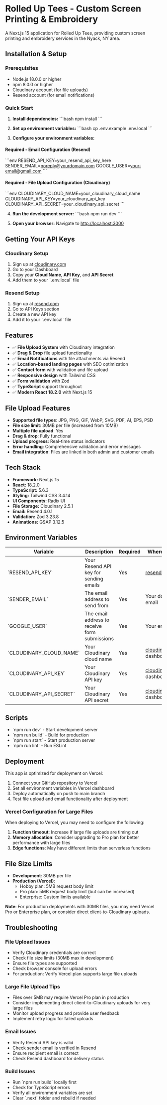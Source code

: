 # Rolled Up Tees - Custom Screen Printing & Embroidery

A Next.js 15 application for Rolled Up Tees, providing custom screen printing and embroidery services in the Nyack, NY area.

## Installation & Setup

### Prerequisites

- Node.js 18.0.0 or higher
- npm 8.0.0 or higher
- Cloudinary account (for file uploads)
- Resend account (for email notifications)

### Quick Start

1. **Install dependencies:**
\`\`\`bash
npm install
\`\`\`

2. **Set up environment variables:**
\`\`\`bash
cp .env.example .env.local
\`\`\`

3. **Configure your environment variables:**

#### Required - Email Configuration (Resend)
\`\`\`env
RESEND_API_KEY=your_resend_api_key_here
SENDER_EMAIL=noreply@yourdomain.com
GOOGLE_USER=your-email@gmail.com
\`\`\`

#### Required - File Upload Configuration (Cloudinary)
\`\`\`env
CLOUDINARY_CLOUD_NAME=your_cloudinary_cloud_name
CLOUDINARY_API_KEY=your_cloudinary_api_key
CLOUDINARY_API_SECRET=your_cloudinary_api_secret
\`\`\`

4. **Run the development server:**
\`\`\`bash
npm run dev
\`\`\`

5. **Open your browser:**
Navigate to [http://localhost:3000](http://localhost:3000)

## Getting Your API Keys

### Cloudinary Setup
1. Sign up at [cloudinary.com](https://cloudinary.com)
2. Go to your Dashboard
3. Copy your **Cloud Name**, **API Key**, and **API Secret**
4. Add them to your \`.env.local\` file

### Resend Setup
1. Sign up at [resend.com](https://resend.com)
2. Go to API Keys section
3. Create a new API key
4. Add it to your \`.env.local\` file

## Features

- ✅ **File Upload System** with Cloudinary integration
- ✅ **Drag & Drop** file upload functionality
- ✅ **Email Notifications** with file attachments via Resend
- ✅ **Location-based landing pages** with SEO optimization
- ✅ **Contact form** with validation and file upload
- ✅ **Responsive design** with Tailwind CSS
- ✅ **Form validation** with Zod
- ✅ **TypeScript** support throughout
- ✅ **Modern React 18.2.0** with Next.js 15

## File Upload Features

- **Supported file types**: JPG, PNG, GIF, WebP, SVG, PDF, AI, EPS, PSD
- **File size limit**: 30MB per file (increased from 10MB)
- **Multiple file upload**: Yes
- **Drag & drop**: Fully functional
- **Upload progress**: Real-time status indicators
- **Error handling**: Comprehensive validation and error messages
- **Email integration**: Files are linked in both admin and customer emails

## Tech Stack

- **Framework:** Next.js 15
- **React:** 18.2.0
- **TypeScript:** 5.6.3
- **Styling:** Tailwind CSS 3.4.14
- **UI Components:** Radix UI
- **File Storage:** Cloudinary 2.5.1
- **Email:** Resend 4.0.1
- **Validation:** Zod 3.23.8
- **Animations:** GSAP 3.12.5

## Environment Variables

| Variable | Description | Required | Where to Get |
|----------|-------------|----------|--------------|
| \`RESEND_API_KEY\` | Your Resend API key for sending emails | Yes | [resend.com](https://resend.com) |
| \`SENDER_EMAIL\` | The email address to send from | Yes | Your domain email |
| \`GOOGLE_USER\` | The email address to receive form submissions | Yes | Your email |
| \`CLOUDINARY_CLOUD_NAME\` | Your Cloudinary cloud name | Yes | [cloudinary.com](https://cloudinary.com) dashboard |
| \`CLOUDINARY_API_KEY\` | Your Cloudinary API key | Yes | [cloudinary.com](https://cloudinary.com) dashboard |
| \`CLOUDINARY_API_SECRET\` | Your Cloudinary API secret | Yes | [cloudinary.com](https://cloudinary.com) dashboard |

## Scripts

- \`npm run dev\` - Start development server
- \`npm run build\` - Build for production
- \`npm run start\` - Start production server
- \`npm run lint\` - Run ESLint

## Deployment

This app is optimized for deployment on Vercel:

1. Connect your GitHub repository to Vercel
2. Set all environment variables in Vercel dashboard
3. Deploy automatically on push to main branch
4. Test file upload and email functionality after deployment

### Vercel Configuration for Large Files

When deploying to Vercel, you may need to configure the following:

1. **Function timeout**: Increase if large file uploads are timing out
2. **Memory allocation**: Consider upgrading to Pro plan for better performance with large files
3. **Edge functions**: May have different limits than serverless functions

## File Size Limits

- **Development**: 30MB per file
- **Production (Vercel)**: 
  - Hobby plan: 5MB request body limit
  - Pro plan: 5MB request body limit (but can be increased)
  - Enterprise: Custom limits available

**Note**: For production deployments with 30MB files, you may need Vercel Pro or Enterprise plan, or consider direct client-to-Cloudinary uploads.

## Troubleshooting

### File Upload Issues
- Verify Cloudinary credentials are correct
- Check file size limits (30MB max in development)
- Ensure file types are supported
- Check browser console for upload errors
- For production: Verify Vercel plan supports large file uploads

### Large File Upload Tips
- Files over 5MB may require Vercel Pro plan in production
- Consider implementing direct client-to-Cloudinary uploads for very large files
- Monitor upload progress and provide user feedback
- Implement retry logic for failed uploads

### Email Issues
- Verify Resend API key is valid
- Check sender email is verified in Resend
- Ensure recipient email is correct
- Check Resend dashboard for delivery status

### Build Issues
- Run \`npm run build\` locally first
- Check for TypeScript errors
- Verify all environment variables are set
- Clear \`.next\` folder and rebuild if needed
